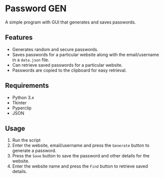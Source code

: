 # Password GEN

A simple program with GUI that generates and saves passwords. 

## Features 

- Generates random and secure passwords.
- Saves passwords for a particular website along with the email/username in a `data.json` file.
- Can retrieve saved passwords for a particular website. 
- Passwords are copied to the clipboard for easy retrieval.

## Requirements

- Python 3.x
- Tkinter 
- Pyperclip
- JSON

## Usage

1. Run the script
2. Enter the website, email/username and press the `Generate` button to generate a password.
3. Press the `Save` button to save the password and other details for the website.
4. Enter the website name and press the `Find` button to retrieve saved details.


